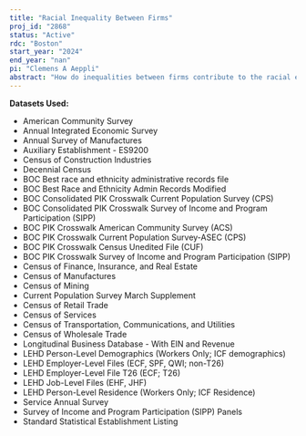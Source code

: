 ```yaml
---
title: "Racial Inequality Between Firms"
proj_id: "2868"
status: "Active"
rdc: "Boston"
start_year: "2024"
end_year: "nan"
pi: "Clemens A Aeppli"
abstract: "How do inequalities between firms contribute to the racial earnings gap? Recent scholarship has discovered a growing gap between high-paying and low-paying employers; a second literature finds that firms have become more racially homogenous in the twenty-first century. If these two trends align, such that high-paying firms are those dominated by white workers, then they will exacerbate overall racial earnings inequality. We propose to use linked employer-employee data to investigate this risk. Combining contemporary data with historical records, we can measure both racial firm segregation over the last half-century, and the pay premiums associated with different employers. Together, these allow us to chart the role of between-firm segregation in racial pay inequality since the late 1960s. We will extend this analysis by examining the types of workplaces that pay more or less, and where nonwhite workers are over- or under-represented. Together, this study will combine a thorough analysis of the determinants of between-employer inequality with a description of long-term trends in the racial pay gap - connecting the impact of workplace fissuring and other transformations in employment to the persistence of racial economic inequality."
---
```


**Datasets Used:**

  - American Community Survey 
  - Annual Integrated Economic Survey 
  - Annual Survey of Manufactures 
  - Auxiliary Establishment - ES9200 
  - Census of Construction Industries 
  - Decennial Census 
  - BOC Best race and ethnicity administrative records file 
  - BOC Best Race and Ethnicity Admin Records Modified 
  - BOC Consolidated PIK Crosswalk Current Population Survey (CPS) 
  - BOC Consolidated PIK Crosswalk Survey of Income and Program Participation (SIPP) 
  - BOC PIK Crosswalk American Community Survey (ACS) 
  - BOC PIK Crosswalk Current Population Survey-ASEC (CPS) 
  - BOC PIK Crosswalk Census Unedited File (CUF) 
  - BOC PIK Crosswalk Survey of Income and Program Participation (SIPP) 
  - Census of Finance, Insurance, and Real Estate 
  - Census of Manufactures 
  - Census of Mining 
  - Current Population Survey March Supplement 
  - Census of Retail Trade 
  - Census of Services 
  - Census of Transportation, Communications, and Utilities 
  - Census of Wholesale Trade 
  - Longitudinal Business Database - With EIN and Revenue 
  - LEHD Person-Level Demographics (Workers Only; ICF demographics) 
  - LEHD Employer-Level Files (ECF, SPF, QWI; non-T26) 
  - LEHD Employer-Level File T26 (ECF; T26) 
  - LEHD Job-Level Files (EHF, JHF) 
  - LEHD Person-Level Residence (Workers Only; ICF Residence) 
  - Service Annual Survey 
  - Survey of Income and Program Participation (SIPP) Panels 
  - Standard Statistical Establishment Listing 

